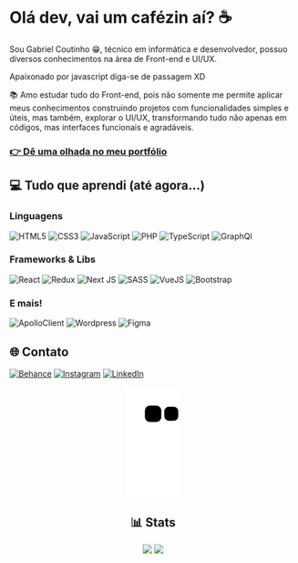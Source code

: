 # Olá dev, vai um cafézin aí? ☕️
Sou Gabriel Coutinho 😁, técnico em informática e desenvolvedor, possuo diversos conhecimentos na área de Front-end e UI/UX.

Apaixonado por javascript diga-se de passagem XD


📚 Amo estudar tudo do Front-end, pois não somente me permite aplicar meus conhecimentos construindo projetos com funcionalidades simples e úteis, mas também, explorar o UI/UX, transformando tudo não apenas em códigos, mas interfaces funcionais e agradáveis.


<h3><a href="https://portfolio-gabrielcoutz.vercel.app/">👉 Dê uma olhada no meu portfólio</a></h3>

## 💻 Tudo que aprendi (até agora...)

<h3>Linguagens</h3>

![HTML5](https://img.shields.io/badge/html5-%23E34F26.svg?style=for-the-badge&logo=html5&logoColor=white)
![CSS3](https://img.shields.io/badge/css3-%231572B6.svg?style=for-the-badge&logo=css3&logoColor=white)
![JavaScript](https://img.shields.io/badge/javascript-%23323330.svg?style=for-the-badge&logo=javascript&logoColor=%23F7DF1E)
![PHP](https://img.shields.io/badge/PHP-777BB4?style=for-the-badge&logo=php&logoColor=white)
![TypeScript](https://img.shields.io/badge/typescript-%23007ACC.svg?style=for-the-badge&logo=typescript&logoColor=white)
![GraphQl](https://img.shields.io/badge/GraphQl-E10098?style=for-the-badge&logo=graphql&logoColor=white)

<h3>Frameworks & Libs</h3>

![React](https://img.shields.io/badge/react-%2320232a.svg?style=for-the-badge&logo=react&logoColor=%2361DAFB)
![Redux](https://img.shields.io/badge/redux-%23593d88.svg?style=for-the-badge&logo=redux&logoColor=white) 
![Next JS](https://img.shields.io/badge/Next-black?style=for-the-badge&logo=next.js&logoColor=white)
![SASS](https://img.shields.io/badge/Sass-CC6699?style=for-the-badge&logo=sass&logoColor=white)
![VueJS](https://img.shields.io/badge/Vue.js-35495E?style=for-the-badge&logo=vue.js&logoColor=4FC08D)
![Bootstrap](https://img.shields.io/badge/Bootstrap-563D7C?style=for-the-badge&logo=bootstrap&logoColor=white)

<h3>E mais!</h3>

![ApolloClient](https://img.shields.io/badge/Apollo%20GraphQL-311C87?&style=for-the-badge&logo=Apollo%20GraphQL&logoColor=white)
![Wordpress](https://img.shields.io/badge/Wordpress-21759B?style=for-the-badge&logo=wordpress&logoColor=white)
![Figma](https://img.shields.io/badge/figma-%23F24E1E.svg?style=for-the-badge&logo=figma&logoColor=white)

## 🌐 Contato

[![Behance](https://img.shields.io/badge/Behance-1769ff?logo=behance&logoColor=white)](https://www.behance.net/gabrielcoutinho9)
[![Instagram](https://img.shields.io/badge/Instagram-%23E4405F.svg?logo=Instagram&logoColor=white)](https://www.instagram.com/gabrielcoutinhoz/)
[![LinkedIn](https://img.shields.io/badge/LinkedIn-%230077B5.svg?logo=linkedin&logoColor=white)](https://www.linkedin.com/in/gabrielcoutz/) 

<div align="center">

  ![Snake animation](https://github.com/gabrielcoutz/gabrielcoutz/blob/output/github-contribution-grid-snake.svg)
  
</div>

<div align="center">

## 📊 Stats

![](https://github-readme-stats.vercel.app/api?username=gabrielcoutz&theme=tokyonight&hide_border=false&include_all_commits=true&count_private=true)
![](https://github-readme-streak-stats.herokuapp.com/?user=gabrielcoutz&theme=tokyonight&hide_border=false)<br/>

</div>

<!-- Proudly created with GPRM ( https://gprm.itsvg.in ) -->
